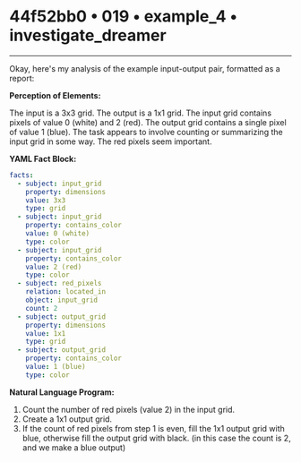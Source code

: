 # 44f52bb0 • 019 • example_4 • investigate_dreamer

---
Okay, here's my analysis of the example input-output pair, formatted as a report:

**Perception of Elements:**

The input is a 3x3 grid. The output is a 1x1 grid. The input grid contains pixels of value 0 (white) and 2 (red). The output grid contains a single pixel of value 1 (blue). The task appears to involve counting or summarizing the input grid in some way. The red pixels seem important.

**YAML Fact Block:**



```yaml
facts:
  - subject: input_grid
    property: dimensions
    value: 3x3
    type: grid
  - subject: input_grid
    property: contains_color
    value: 0 (white)
    type: color
  - subject: input_grid
    property: contains_color
    value: 2 (red)
    type: color
  - subject: red_pixels
    relation: located_in
    object: input_grid
    count: 2
  - subject: output_grid
    property: dimensions
    value: 1x1
    type: grid
  - subject: output_grid
    property: contains_color
    value: 1 (blue)
    type: color
```



**Natural Language Program:**

1.  Count the number of red pixels (value 2) in the input grid.
2.  Create a 1x1 output grid.
3.  If the count of red pixels from step 1 is even, fill the 1x1 output grid with blue, otherwise fill the output grid with black. (in this case the count is 2, and we make a blue output)

